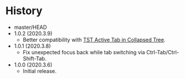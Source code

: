 # History

 - master/HEAD
 - 1.0.2 (2020.3.9)
   * Better compatibility with [TST Active Tab in Collapsed Tree](https://addons.mozilla.org/firefox/addon/tst-active-tab-in-collapsed-tr).
 - 1.0.1 (2020.3.8)
   * Fix unexpected focus back while tab switching via Ctrl-Tab/Ctrl-Shift-Tab.
 - 1.0.0 (2020.3.6)
   * Initial release.

